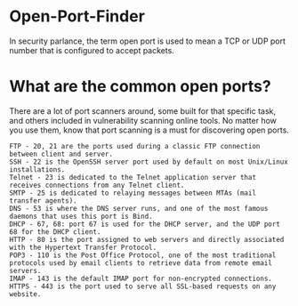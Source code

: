 # Open-Port-Finder

In security parlance, the term open port is used to mean a TCP or UDP port number that is configured to accept packets.

# What are the common open ports?

There are a lot of port scanners around, some built for that specific task, and others included in vulnerability scanning online tools. No matter how you use them, know that port scanning is a must for discovering open ports.
```
FTP - 20, 21 are the ports used during a classic FTP connection between client and server.
SSH - 22 is the OpenSSH server port used by default on most Unix/Linux installations.
Telnet - 23 is dedicated to the Telnet application server that receives connections from any Telnet client.
SMTP - 25 is dedicated to relaying messages between MTAs (mail transfer agents).
DNS - 53 is where the DNS server runs, and one of the most famous daemons that uses this port is Bind.
DHCP - 67, 68: port 67 is used for the DHCP server, and the UDP port 68 for the DHCP client.
HTTP - 80 is the port assigned to web servers and directly associated with the Hypertext Transfer Protocol.
POP3 - 110 is the Post Office Protocol, one of the most traditional protocols used by email clients to retrieve data from remote email servers.
IMAP - 143 is the default IMAP port for non-encrypted connections.
HTTPS - 443 is the port used to serve all SSL-based requests on any website.
```


